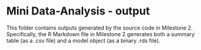 # Mini Data-Analysis - output

This folder contains outputs generated by the source code in Milestone 2. Specifically, the R Markdown file in Milestone 2 generates both a summary table (as a .csv file) and a model object (as a binary .rds file). 